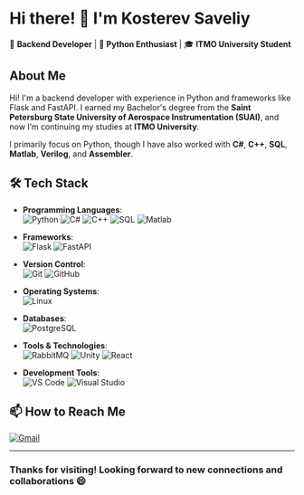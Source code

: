 # Hi there! 👋 I'm Kosterev Saveliy

🎯 **Backend Developer** | 🐍 **Python Enthusiast** | 🎓 **ITMO University Student**

## About Me

Hi! I'm a backend developer with experience in Python and frameworks like Flask and FastAPI. I earned my Bachelor's degree from the **Saint Petersburg State University of Aerospace Instrumentation (SUAI)**, and now I’m continuing my studies at **ITMO University**.

I primarily focus on Python, though I have also worked with **C#**, **C++**, **SQL**, **Matlab**, **Verilog**, and **Assembler**.

## 🛠 Tech Stack

- **Programming Languages**:  
  ![Python](https://img.shields.io/badge/-Python-3776AB?style=for-the-badge&logo=python&logoColor=white)
  ![C#](https://img.shields.io/badge/-C%23-239120?style=for-the-badge&logo=c-sharp&logoColor=white)
  ![C++](https://img.shields.io/badge/-C++-00599C?style=for-the-badge&logo=c%2B%2B&logoColor=white)
  ![SQL](https://img.shields.io/badge/-SQL-4479A1?style=for-the-badge&logo=MySQL&logoColor=white)
  ![Matlab](https://img.shields.io/badge/-Matlab-0076A8?style=for-the-badge&logo=mathworks&logoColor=white)

- **Frameworks**:  
  ![Flask](https://img.shields.io/badge/-Flask-000000?style=for-the-badge&logo=flask&logoColor=white)
  ![FastAPI](https://img.shields.io/badge/-FastAPI-009688?style=for-the-badge&logo=fastapi&logoColor=white)

- **Version Control**:  
  ![Git](https://img.shields.io/badge/-Git-F05032?style=for-the-badge&logo=git&logoColor=white)
  ![GitHub](https://img.shields.io/badge/-GitHub-181717?style=for-the-badge&logo=github&logoColor=white)

- **Operating Systems**:  
  ![Linux](https://img.shields.io/badge/-Linux-FCC624?style=for-the-badge&logo=linux&logoColor=black)
  
- **Databases**:  
  ![PostgreSQL](https://img.shields.io/badge/-PostgreSQL-4169E1?style=for-the-badge&logo=postgresql&logoColor=white)

- **Tools & Technologies**:  
  ![RabbitMQ](https://img.shields.io/badge/-RabbitMQ-FF6600?style=for-the-badge&logo=rabbitmq&logoColor=white)
  ![Unity](https://img.shields.io/badge/-Unity-000000?style=for-the-badge&logo=unity&logoColor=white)
  ![React](https://img.shields.io/badge/-React-61DAFB?style=for-the-badge&logo=react&logoColor=white)

- **Development Tools**:  
  ![VS Code](https://img.shields.io/badge/-VS%20Code-007ACC?style=for-the-badge&logo=visual-studio-code&logoColor=white)
  ![Visual Studio](https://img.shields.io/badge/-Visual%20Studio-5C2D91?style=for-the-badge&logo=visual-studio&logoColor=white)

## 📫 How to Reach Me

[![Gmail](https://img.shields.io/badge/-Gmail-D14836?style=for-the-badge&logo=gmail&logoColor=white)](mailto:saveliy200319@gmail.com)

---

### Thanks for visiting! Looking forward to new connections and collaborations 😄

